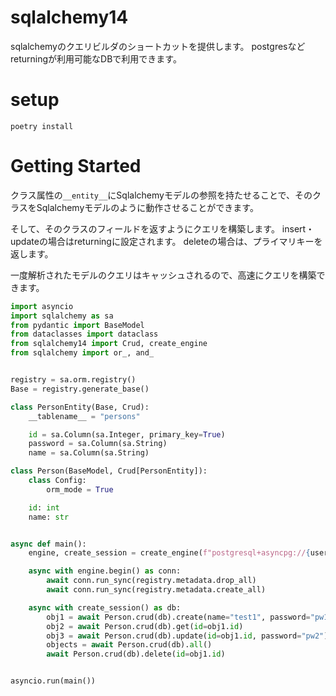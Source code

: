 # sqlalchemy14
sqlalchemyのクエリビルダのショートカットを提供します。
postgresなどreturningが利用可能なDBで利用できます。

# setup
``` shell
poetry install
```

# Getting Started
クラス属性の`__entity__`にSqlalchemyモデルの参照を持たせることで、そのクラスをSqlalchemyモデルのように動作させることができます。

そして、そのクラスのフィールドを返すようにクエリを構築します。
insert・updateの場合はreturningに設定されます。
deleteの場合は、プライマリキーを返します。

一度解析されたモデルのクエリはキャッシュされるので、高速にクエリを構築できます。

``` python
import asyncio
import sqlalchemy as sa
from pydantic import BaseModel
from dataclasses import dataclass
from sqlalchemy14 import Crud, create_engine
from sqlalchemy import or_, and_


registry = sa.orm.registry()
Base = registry.generate_base()

class PersonEntity(Base, Crud):
    __tablename__ = "persons"

    id = sa.Column(sa.Integer, primary_key=True)
    password = sa.Column(sa.String)
    name = sa.Column(sa.String)

class Person(BaseModel, Crud[PersonEntity]):
    class Config:
        orm_mode = True

    id: int
    name: str


async def main():
    engine, create_session = create_engine(f"postgresql+asyncpg://{user}:{pw}@{host}:{port}/{db}")

    async with engine.begin() as conn:
        await conn.run_sync(registry.metadata.drop_all)
        await conn.run_sync(registry.metadata.create_all)

    async with create_session() as db:
        obj1 = await Person.crud(db).create(name="test1", password="pw1")
        obj2 = await Person.crud(db).get(id=obj1.id)
        obj3 = await Person.crud(db).update(id=obj1.id, password="pw2")
        objects = await Person.crud(db).all()
        await Person.crud(db).delete(id=obj1.id)


asyncio.run(main())

```